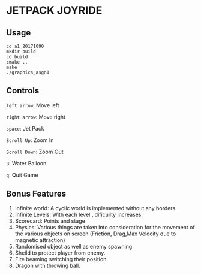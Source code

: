 # JETPACK JOYRIDE

## Usage
```
cd a1_20171090
mkdir build
cd build
cmake ..
make
./graphics_asgn1
```

## Controls

`left arrow`: Move left

`right arrow`: Move right

`space`: Jet Pack

`Scroll Up`: Zoom In

`Scroll Down`: Zoom Out

`B`: Water Balloon

`q`: Quit Game


## Bonus Features

1. Infinite world: A cyclic world is implemented without any borders.
2. Infinite Levels: With each level , dificuilty increases.
3. Scorecard: Points and stage 
4. Physics: Various things are taken into consideration for the movement of the various objects on screen (Friction, Drag,Max Velocity due to magnetic attraction)
5. Randomised object as well as enemy spawning
6. Sheild to protect player from enemy.
7. Fire beaming switching their position.
8. Dragon with throwing ball.
